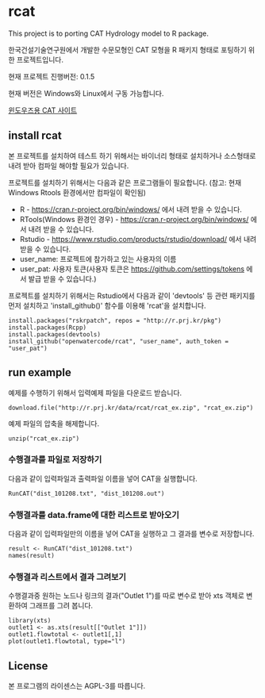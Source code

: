 # rcat
This project is to porting CAT Hydrology model to R package.

한국건설기술연구원에서 개발한 수문모형인 CAT 모형을 R 패키지 형태로 포팅하기 위한 프로젝트입니다.

현재 프로젝트 진행버전: 0.1.5

현재 버전은 Windows와 Linux에서 구동 가능합니다.

[윈도우즈용 CAT 사이트](http://watercycle.re.kr/)


## install rcat
본 프로젝트를 설치하여 테스트 하기 위해서는 바이너리 형태로 설치하거나 소스형태로 내려 받아 컴파일 해야할 필요가 있습니다.

프로젝트를 설치하기 위해서는 다음과 같은 프로그램들이 필요합니다.
(참고: 현재 Windows Rtools 환경에서만 컴파일이 확인됨)

  * R - https://cran.r-project.org/bin/windows/ 에서 내려 받을 수 있습니다.
  * RTools(Windows 환경인 경우) - https://cran.r-project.org/bin/windows/ 에서 내려 받을 수 있습니다.
  * Rstudio - https://www.rstudio.com/products/rstudio/download/ 에서 내려 받을 수 있습니다.
  * user_name: 프로젝트에 참가하고 있는 사용자의 이름
  * user_pat: 사용자 토큰(사용자 토큰은 https://github.com/settings/tokens 에서 발급 받을 수 있습니다.)

프로젝트를 설치하기 위해서는 Rstudio에서 다음과 같이 'devtools' 등 관련 패키지를 먼저 설치하고 'install_github()' 함수를 이용해 'rcat'을 설치합니다. 

```
install.packages("rskrpatch", repos = "http://r.prj.kr/pkg")
install.packages(Rcpp)
install.packages(devtools)
install_github("openwatercode/rcat", "user_name", auth_token = "user_pat")
```
## run example

예제를 수행하기 위해서 입력예제 파일을 다운로드 받습니다.

```
download.file("http://r.prj.kr/data/rcat/rcat_ex.zip", "rcat_ex.zip")
```

예제 파일의 압축을 해제합니다.

```
unzip("rcat_ex.zip")
```

### 수행결과를 파일로 저장하기
다음과 같이 입력파일과 출력파일 이름을 넣어 CAT을 실행합니다.

```
RunCAT("dist_101208.txt", "dist_101208.out")
```

### 수행결과를 data.frame에 대한 리스트로 받아오기
다음과 같이 입력파일만의 이름을 넣어 CAT을 실행하고 그 결과를 변수로 저장합니다.

```
result <- RunCAT("dist_101208.txt")
names(result)
```

### 수행결과 리스트에서 결과 그려보기
수행결과중 원하는 노드나 링크의 결과("Outlet 1")를 따로 변수로 받아 xts 객체로 변환하여 그래프를 그려 봅니다.

```
library(xts)
outlet1 <- as.xts(result[["Outlet 1"]])
outlet1.flowtotal <- outlet1[,1]
plot(outlet1.flowtotal, type="l")
```

## License
본 프로그램의 라이센스는 AGPL-3를 따릅니다.

